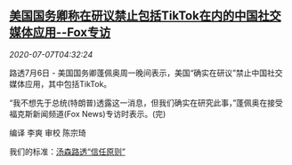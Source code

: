 <!--1594099395000-->
[美国国务卿称在研议禁止包括TikTok在内的中国社交媒体应用--Fox专访](https://cn.reuters.com/article/0706-mon-pompeo-chinese-apps-idCNKBS2480FP)
------

<div><i>2020-07-07T04:32:24</i></div><div class="StandardArticleBody_body"><p>路透7月6日 - 美国国务卿蓬佩奥周一晚间表示，美国“确实在研议”禁止中国社交媒体应用，其中包括TikTok。 </p><p>“我不想先于总统(特朗普)透露这一消息，但我们确实在研究此事，”蓬佩奥在接受福克斯新闻频道(Fox News)专访时表示。(完)  </p><div class="Attribution_container"><div class="Attribution_attribution"><p class="Attribution_content">编译 李爽  审校 陈宗琦 </p></div></div><div class="StandardArticleBody_trustBadgeContainer"><span class="StandardArticleBody_trustBadgeTitle">我们的标准：</span><span class="trustBadgeUrl"><a href="https://www.thomsonreuters.cn/content/dam/openweb/documents/pdf/china/brochures/about-us-1.pdf">汤森路透“信任原则”</a></span></div></div>
